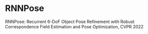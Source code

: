 # RNNPose
RNNPose: Recurrent 6-DoF Object Pose Refinement with Robust Correspondence Field Estimation and Pose Optimization, CVPR 2022
